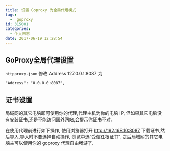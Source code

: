 ```yaml
---
title: 设置 Goproxy 为全局代理模式
tags:
  -  goproxy
id: 315001
categories:
  - 个人日志
date: 2017-06-19 12:28:54
---
```


## GoProxy全局代理设置

`httpproxy.json` 修改 Address 127.0.0.1:8087 为

```
"Address": "0.0.0.0:8087",
```

## 证书设置

局域网的其它电脑即可使用你的代理,代理主机为你的电脑 IP, 但如果其它电脑没有安装证书,还是不能访问国外网站,会提示你证书不对.

在使用代理前进行如下操作, 使用浏览器打开 http://192.168.10:8087 下载证书,然后导入,导入时不要选择自动操作, 浏览中选“受信任根证书”. 之后局域网的其它电脑主可以使用你的 goproxy 代理自由畅游了.



